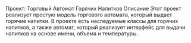 
Проект: Торговый Автомат Горячих Напитков
Описание
Этот проект реализует простую модель торгового автомата, который выдает горячие напитки. В проекте есть наследуемые классы для горячих напитков, а также автомат, который реализует интерфейс для выдачи напитков на основе имени, объема и температуры.
